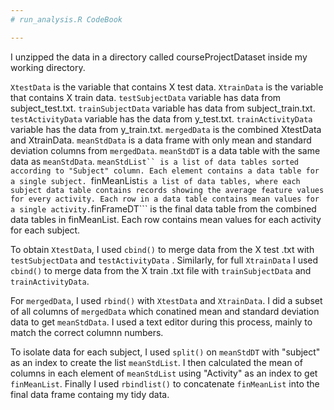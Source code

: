 ```yaml
---
# run_analysis.R CodeBook

---
```

I unzipped the data in a directory called courseProjectDataset inside my working directory.

```XtestData``` is the variable that contains X test data.
```XtrainData``` is the variable that contains X train data.
```testSubjectData``` variable has data from subject_test.txt.
```trainSubjectData``` variable has data from subject_train.txt.
```testActivityData``` variable has the data from y_test.txt.
```trainActivityData``` variable has the data from y_train.txt.
```mergedData``` is the combined XtestData and XtrainData.
```meanStdData``` is a data frame with only mean and standard deviation columns from ```mergedData```.
```meanStdDT``` is a data table with the same data as ```meanStdData```.
```meanStdList`` is a list of data tables sorted according to "Subject" column. Each element contains a data table for a single subject.
```finMeanList``` is a list of data tables, where each subject data table contains records showing the average feature values for every activity. Each row in a data table contains mean values for a single activity.
```finFrameDT``` is the final data table from the combined data tables in finMeanList. Each row contains mean values for each activity for each subject.

To obtain ```XtestData```, I used ```cbind()``` to merge data from the X test .txt with ```testSubjectData``` and ```testActivityData``` . Similarly, for full ```XtrainData``` I used ```cbind()``` to merge data from the X train .txt file with ```trainSubjectData``` and ```trainActivityData```.

For ```mergedData```, I used ```rbind()``` with  ```XtestData``` and ```XtrainData```. I did a subset of all columns of ```mergedData``` which conatined mean and standard deviation data to get ```meanStdData```. I used a text editor during this process, mainly to match the correct columnn numbers.

To isolate data for each subject, I used ```split()``` on ```meanStdDT``` with "subject" as an index to create the list ```meanStdList```. I then calculated the mean of columns in each element of ```meanStdList``` using "Activity" as an index to get ```finMeanList```. Finally I used ```rbindlist()``` to concatenate ```finMeanList``` into the final data frame containg my tidy data.